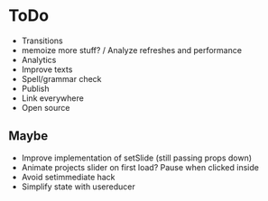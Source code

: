 # ToDo

- Transitions
- memoize more stuff? / Analyze refreshes and performance
- Analytics
- Improve texts
- Spell/grammar check
- Publish
- Link everywhere
- Open source

## Maybe

- Improve implementation of setSlide (still passing props down)
- Animate projects slider on first load? Pause when clicked inside
- Avoid setimmediate hack
- Simplify state with usereducer
